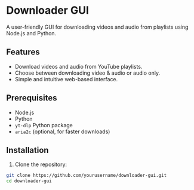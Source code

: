 # Downloader GUI

A user-friendly GUI for downloading videos and audio from playlists using Node.js and Python.

## Features

- Download videos and audio from YouTube playlists.
- Choose between downloading video & audio or audio only.
- Simple and intuitive web-based interface.

## Prerequisites

- Node.js
- Python
- `yt-dlp` Python package
- `aria2c` (optional, for faster downloads)

## Installation

1. Clone the repository:

```sh
git clone https://github.com/yourusername/downloader-gui.git
cd downloader-gui
